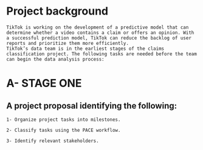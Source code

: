# Project background
```
TikTok is working on the development of a predictive model that can determine whether a video contains a claim or offers an opinion. With a successful prediction model, TikTok can reduce the backlog of user reports and prioritize them more efficiently.
TikTok’s data team is in the earliest stages of the claims classification project. The following tasks are needed before the team can begin the data analysis process:
```
# A- STAGE ONE

## A project proposal identifying the following:
```
1- Organize project tasks into milestones.

2- Classify tasks using the PACE workflow.

3- Identify relevant stakeholders.
```